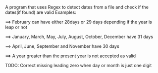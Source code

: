 A program that uses Regex to detect dates from a file and check
if the dates(if found) are valid
Examples:

==> February can have either 28days or 29 days depending if the year is leap or not

==> January, March, May, July, August, October, December have 31 days

==> April, June, September and November have 30 days

==> A year greater than the present year is not accepted as valid

TODO: Correct missing leading zero when day or month is just one digit